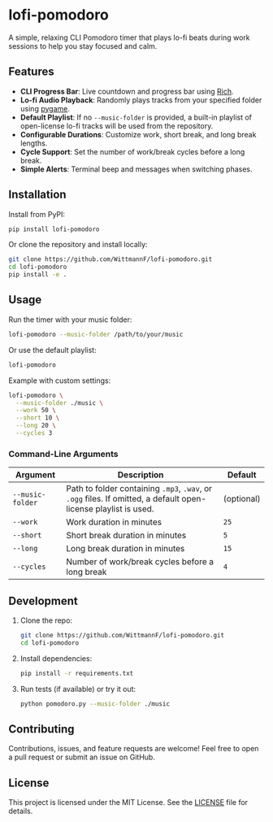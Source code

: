 # lofi-pomodoro

A simple, relaxing CLI Pomodoro timer that plays lo-fi beats during work sessions to help you stay focused and calm.

## Features

* **CLI Progress Bar**: Live countdown and progress bar using [Rich](https://github.com/Textualize/rich).
* **Lo-fi Audio Playback**: Randomly plays tracks from your specified folder using [pygame](https://www.pygame.org/).
* **Default Playlist**: If no `--music-folder` is provided, a built-in playlist of open-license lo-fi tracks will be used from the repository.
* **Configurable Durations**: Customize work, short break, and long break lengths.
* **Cycle Support**: Set the number of work/break cycles before a long break.
* **Simple Alerts**: Terminal beep and messages when switching phases.

## Installation

Install from PyPI:

```bash
pip install lofi-pomodoro
```

Or clone the repository and install locally:

```bash
git clone https://github.com/WittmannF/lofi-pomodoro.git
cd lofi-pomodoro
pip install -e .
```

## Usage

Run the timer with your music folder:

```bash
lofi-pomodoro --music-folder /path/to/your/music
```

Or use the default playlist:

```bash
lofi-pomodoro
```

Example with custom settings:

```bash
lofi-pomodoro \
  --music-folder ./music \
  --work 50 \
  --short 10 \
  --long 20 \
  --cycles 3
```

### Command-Line Arguments

| Argument         | Description                                                                                                     | Default    |
| ---------------- | --------------------------------------------------------------------------------------------------------------- | ---------- |
| `--music-folder` | Path to folder containing `.mp3`, `.wav`, or `.ogg` files. If omitted, a default open-license playlist is used. | (optional) |
| `--work`         | Work duration in minutes                                                                                        | `25`       |
| `--short`        | Short break duration in minutes                                                                                 | `5`        |
| `--long`         | Long break duration in minutes                                                                                  | `15`       |
| `--cycles`       | Number of work/break cycles before a long break                                                                 | `4`        |

## Development

1. Clone the repo:

   ```bash
   git clone https://github.com/WittmannF/lofi-pomodoro.git
   cd lofi-pomodoro
   ```
2. Install dependencies:

   ```bash
   pip install -r requirements.txt
   ```
3. Run tests (if available) or try it out:

   ```bash
   python pomodoro.py --music-folder ./music
   ```

## Contributing

Contributions, issues, and feature requests are welcome! Feel free to open a pull request or submit an issue on GitHub.

## License

This project is licensed under the MIT License. See the [LICENSE](LICENSE) file for details.
